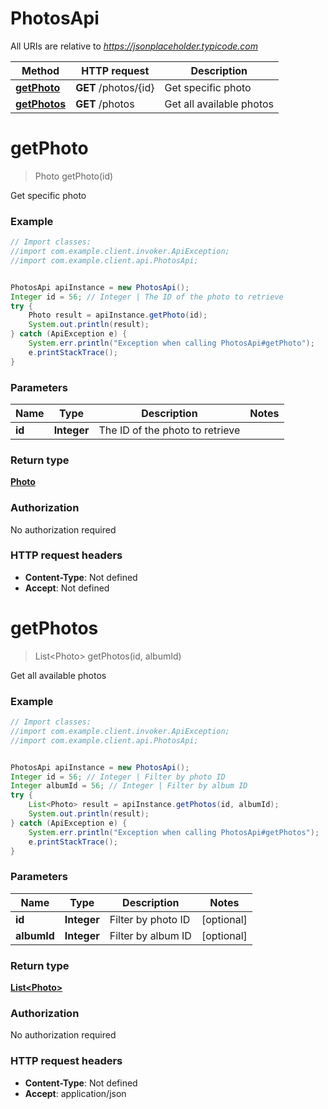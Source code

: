 # PhotosApi

All URIs are relative to *https://jsonplaceholder.typicode.com*

Method | HTTP request | Description
------------- | ------------- | -------------
[**getPhoto**](PhotosApi.md#getPhoto) | **GET** /photos/{id} | Get specific photo
[**getPhotos**](PhotosApi.md#getPhotos) | **GET** /photos | Get all available photos


<a name="getPhoto"></a>
# **getPhoto**
> Photo getPhoto(id)

Get specific photo

### Example
```java
// Import classes:
//import com.example.client.invoker.ApiException;
//import com.example.client.api.PhotosApi;


PhotosApi apiInstance = new PhotosApi();
Integer id = 56; // Integer | The ID of the photo to retrieve
try {
    Photo result = apiInstance.getPhoto(id);
    System.out.println(result);
} catch (ApiException e) {
    System.err.println("Exception when calling PhotosApi#getPhoto");
    e.printStackTrace();
}
```

### Parameters

Name | Type | Description  | Notes
------------- | ------------- | ------------- | -------------
 **id** | **Integer**| The ID of the photo to retrieve |

### Return type

[**Photo**](Photo.md)

### Authorization

No authorization required

### HTTP request headers

 - **Content-Type**: Not defined
 - **Accept**: Not defined

<a name="getPhotos"></a>
# **getPhotos**
> List&lt;Photo&gt; getPhotos(id, albumId)

Get all available photos

### Example
```java
// Import classes:
//import com.example.client.invoker.ApiException;
//import com.example.client.api.PhotosApi;


PhotosApi apiInstance = new PhotosApi();
Integer id = 56; // Integer | Filter by photo ID
Integer albumId = 56; // Integer | Filter by album ID
try {
    List<Photo> result = apiInstance.getPhotos(id, albumId);
    System.out.println(result);
} catch (ApiException e) {
    System.err.println("Exception when calling PhotosApi#getPhotos");
    e.printStackTrace();
}
```

### Parameters

Name | Type | Description  | Notes
------------- | ------------- | ------------- | -------------
 **id** | **Integer**| Filter by photo ID | [optional]
 **albumId** | **Integer**| Filter by album ID | [optional]

### Return type

[**List&lt;Photo&gt;**](Photo.md)

### Authorization

No authorization required

### HTTP request headers

 - **Content-Type**: Not defined
 - **Accept**: application/json

